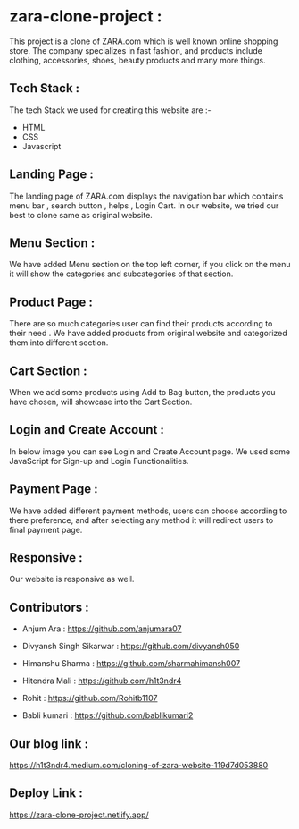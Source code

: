 # zara-clone-project :

This project is a clone of ZARA.com which is well known online shopping store. The company specializes in fast fashion, and products include clothing, accessories, shoes, beauty products and many more things.

## Tech Stack :

The tech Stack we used for creating this website are :-

- HTML 
- CSS
- Javascript


## Landing Page :
The landing page of ZARA.com displays the navigation bar which contains menu bar , search button , helps , Login Cart.
In our website, we tried our best to clone same as original website.

## Menu Section :
We have added Menu section on the top left corner, if you click on the menu it will show the categories and subcategories of that section.

## Product Page :
There are so much categories user can find their products according to their need . We have added products from original website and categorized them into different section.


## Cart Section :
When we add some products using Add to Bag button, the products you have chosen, will showcase into the Cart Section.


## Login and Create Account : 
In below image you can see Login and Create Account page. We used some JavaScript for Sign-up and Login Functionalities.


## Payment Page :
We have added different payment methods, users can choose according to there preference, and after selecting any method it will redirect users to final payment page.



## Responsive :
Our website is responsive as well.

## Contributors :

- Anjum Ara : https://github.com/anjumara07

- Divyansh Singh Sikarwar : https://github.com/divyansh050

- Himanshu Sharma : https://github.com/sharmahimansh007

- Hitendra Mali : https://github.com/h1t3ndr4

- Rohit : https://github.com/Rohitb1107

- Babli kumari : https://github.com/bablikumari2


## Our blog link :
https://h1t3ndr4.medium.com/cloning-of-zara-website-119d7d053880

## Deploy Link :
https://zara-clone-project.netlify.app/
